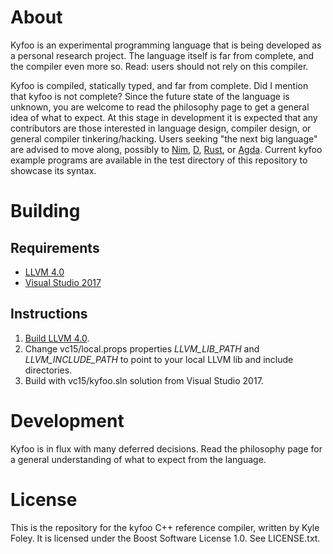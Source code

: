 # About
Kyfoo is an experimental programming language that is being developed as a personal research project. The language itself is far from complete, and the compiler even more so. Read: users should not rely on this compiler.

Kyfoo is compiled, statically typed, and far from complete. Did I mention that kyfoo is not complete? Since the future state of the language is unknown, you are welcome to read the philosophy page to get a general idea of what to expect. At this stage in development it is expected that any contributors are those interested in language design, compiler design, or general compiler tinkering/hacking. Users seeking "the next big language" are advised to move along, possibly to [Nim](https://nim-lang.org), [D](http://dlang.org), [Rust](https://www.rust-lang.org), or [Agda](http://wiki.portal.chalmers.se/agda/pmwiki.php). Current kyfoo example programs are available in the test directory of this repository to showcase its syntax.

# Building
## Requirements
- [LLVM 4.0](http://releases.llvm.org/download.html#4.0.0)
- [Visual Studio 2017](https://www.visualstudio.com/downloads)

## Instructions
1. [Build LLVM 4.0](http://llvm.org/docs/CMake.html).
2. Change vc15/local.props properties *LLVM_LIB_PATH* and *LLVM_INCLUDE_PATH* to point to your local LLVM lib and include directories.
3. Build with vc15/kyfoo.sln solution from Visual Studio 2017.

# Development
Kyfoo is in flux with many deferred decisions. Read the philosophy page for a general understanding of what to expect from the language.

# License
This is the repository for the kyfoo C++ reference compiler, written by Kyle Foley. It is licensed under the Boost Software License 1.0. See LICENSE.txt.
